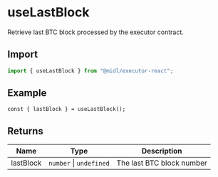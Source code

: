 # useLastBlock

Retrieve last BTC block processed by the executor contract.

## Import

```ts
import { useLastBlock } from "@midl/executor-react";
```

## Example

```tsx
const { lastBlock } = useLastBlock();
```

## Returns

| Name      | Type                    | Description               |
| --------- | ----------------------- | ------------------------- |
| lastBlock | `number` \| `undefined` | The last BTC block number |
